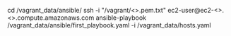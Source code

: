 cd /vagrant_data/ansible/
ssh -i "/vagrant/<>.pem.txt" ec2-user@ec2-<>.<>.compute.amazonaws.com
ansible-playbook /vagrant_data/ansible/first_playbook.yaml -i /vagrant_data/hosts.yaml
